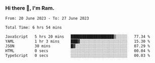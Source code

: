 ### Hi there 👋, I'm Ram.

<!--START_SECTION:waka-->

```txt
From: 20 June 2023 - To: 27 June 2023

Total Time: 6 hrs 54 mins

JavaScript   5 hrs 20 mins   ███████████████████▒░░░░░   77.34 %
YAML         1 hr 3 mins     ███▓░░░░░░░░░░░░░░░░░░░░░   15.30 %
JSON         30 mins         █▓░░░░░░░░░░░░░░░░░░░░░░░   07.29 %
HTML         0 secs          ░░░░░░░░░░░░░░░░░░░░░░░░░   00.04 %
TypeScript   0 secs          ░░░░░░░░░░░░░░░░░░░░░░░░░   00.03 %
```

<!--END_SECTION:waka-->
